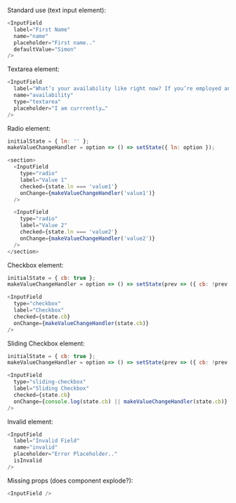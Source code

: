 Standard use (text input element):

```js
<InputField
  label="First Name"
  name="name"
  placeholder="First name.."
  defaultValue="Simon"
/>
```

Textarea element:

```js
<InputField
  label="What’s your availability like right now? If you’re employed and would need to give a notice, how long would that take?"
  name="availability"
  type="textarea"
  placeholder="I am currrently…"
/>
```

Radio element:

```js
initialState = { ln: '' };
makeValueChangeHandler = option => () => setState({ ln: option });

<section>
  <InputField
    type="radio"
    label="Value 1"
    checked={state.ln === 'value1'}
    onChange={makeValueChangeHandler('value1')}
  />

  <InputField
    type="radio"
    label="Value 2"
    checked={state.ln === 'value2'}
    onChange={makeValueChangeHandler('value2')}
  />
</section>
```

Checkbox element:

```js
initialState = { cb: true };
makeValueChangeHandler = option => () => setState(prev => ({ cb: !prev.cb }));

<InputField
  type="checkbox"
  label="Checkbox"
  checked={state.cb}
  onChange={makeValueChangeHandler(state.cb)}
/>
```

Sliding Checkbox element:

```js
initialState = { cb: true };
makeValueChangeHandler = option => () => setState(prev => ({ cb: !prev.cb }));

<InputField
  type="sliding-checkbox"
  label="Sliding Checkbox"
  checked={state.cb}
  onChange={console.log(state.cb) || makeValueChangeHandler(state.cb)}
/>
```

Invalid element:

```js
<InputField
  label="Invalid Field"
  name="invalid"
  placeholder="Error Placeholder.."
  isInvalid
/>
```

Missing props (does component explode?):

```js
<InputField />
```
